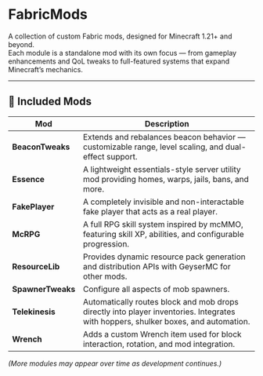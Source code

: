 # FabricMods

A collection of custom Fabric mods, designed for Minecraft 1.21+ and beyond.  
Each module is a standalone mod with its own focus — from gameplay enhancements and QoL tweaks to full-featured systems that expand Minecraft’s mechanics.

---

## 🧩 Included Mods

| Mod | Description |
|-----|--------------|
| **BeaconTweaks** | Extends and rebalances beacon behavior — customizable range, level scaling, and dual-effect support. |
| **Essence** | A lightweight essentials-style server utility mod providing homes, warps, jails, bans, and more. |
| **FakePlayer** | A completely invisible and non-interactable fake player that acts as a real player. |
| **McRPG** | A full RPG skill system inspired by mcMMO, featuring skill XP, abilities, and configurable progression. |
| **ResourceLib** | Provides dynamic resource pack generation and distribution APIs with GeyserMC for other mods. |
| **SpawnerTweaks** | Configure all aspects of mob spawners. |
| **Telekinesis** | Automatically routes block and mob drops directly into player inventories. Integrates with hoppers, shulker boxes, and automation. |
| **Wrench** | Adds a custom Wrench item used for block interaction, rotation, and mod integration. |

*(More modules may appear over time as development continues.)*
